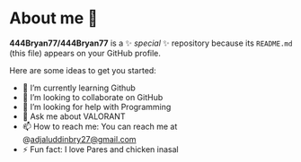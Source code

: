 # About me 👋


**444Bryan77/444Bryan77** is a ✨ _special_ ✨ repository because its `README.md` (this file) appears on your GitHub profile.

Here are some ideas to get you started:

- 🌱 I’m currently learning Github
- 👯 I’m looking to collaborate on GitHub
- 🤔 I’m looking for help with Programming
- 💬 Ask me about VALORANT
- 📫 How to reach me: You can reach me at @adjaluddinbry27@gmail.com
- ⚡ Fun fact: I love Pares and chicken inasal

